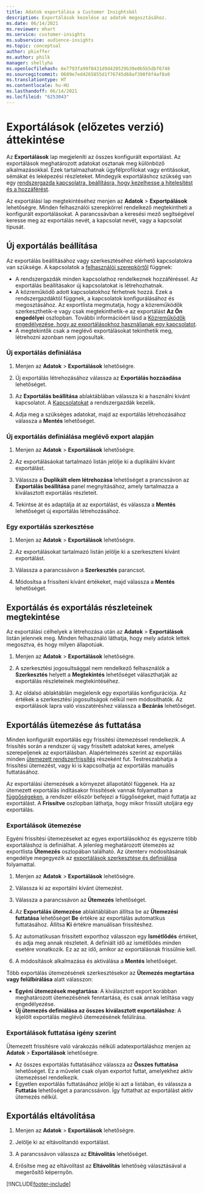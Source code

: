 ```yaml
---
title: Adatok exportálása a Customer Insightsból
description: Exportálások kezelése az adatok megosztásához.
ms.date: 06/14/2021
ms.reviewer: mhart
ms.service: customer-insights
ms.subservice: audience-insights
ms.topic: conceptual
author: pkieffer
ms.author: philk
manager: shellyha
ms.openlocfilehash: 6e7793fa99f8431d9d420529b39e0b5b5dbf6748
ms.sourcegitcommit: 0689e7ed4265855d1f76745d68af390f8f4af8a0
ms.translationtype: HT
ms.contentlocale: hu-HU
ms.lasthandoff: 06/14/2021
ms.locfileid: "6253043"
---
```

# <a name="exports-preview-overview"></a>Exportálások (előzetes verzió) áttekintése

Az **Exportálások** lap megjeleníti az összes konfigurált exportálást. Az exportálások meghatározott adatokat osztanak meg különböző alkalmazásokkal. Ezek tartalmazhatnak ügyfélprofilokat vagy entitásokat, sémákat és leképezési részleteket. Mindegyik exportáláshoz szükség van egy [rendszergazda kapcsolatra, beállításra, hogy kezelhesse a hitelesítést és a hozzáférést](connections.md).

Az exportálási lap megtekintéséhez menjen az **Adatok** > **Exportpálások** lehetőségre. Minden felhasználói szerepkörrel rendelkező megtekintheti a konfigurált exportálásokat. A parancssávban a keresési mező segítségével keresse meg az exportálás nevét, a kapcsolat nevét, vagy a kapcsolat típusát.

## <a name="set-up-a-new-export"></a>Új exportálás beállítása

Az exportálás beállításához vagy szerkesztéséhez elérhető kapcsolatokra van szüksége. A kapcsolatok a [felhasználói szerepkörtől](permissions.md) függnek:
- A rendszergazdák minden kapcsolathoz rendelkeznek hozzáféréssel. Az exportálás beállításakor új kapcsolatokat is létrehozhatnak.
- A közreműködő adott kapcsolatokhoz férhetnek hozzá. Ezek a rendszergazdáktól függnek, a kapcsolatok konfigurálásához és megosztásához. Az exportlista megmutatja, hogy a közreműködők szerkeszthetik-e vagy csak megtekinthetik-e az exportálást **Az Ön engedélyei** oszlopban. További információért lásd a [Közreműködők engedélyezése, hogy az exportálásokhoz használjanak egy kapcsolatot](connections.md#allow-contributors-to-use-a-connection-for-exports).
- A megtekintők csak a meglévő exportálásokat tekinthetik meg, létrehozni azonban nem jogosultak.

### <a name="define-a-new-export"></a>Új exportálás definiálása

1. Menjen az **Adatok** > **Exportálások** lehetőségre.

1. Új exportálás létrehozásához válassza az **Exportálás hozzáadása** lehetőséget.

1. Az **Exportálás beállítása** ablaktáblában válassza ki a használni kívánt kapcsolatot. A [Kapcsolatokat](connections.md) a rendszergazdák kezelik. 

1. Adja meg a szükséges adatokat, majd az exportálás létrehozásához válassza a **Mentés** lehetőséget.

### <a name="define-a-new-export-based-on-an-existing-export"></a>Új exportálás definiálása meglévő export alapján

1. Menjen az **Adatok** > **Exportálások** lehetőségre.

1. Az exportálásáokat tartalmazó listán jelölje ki a duplikálni kívánt exportálást.

1. Válassza a **Duplikált elem létrehozása** lehetőséget a prancssávon az **Exportálás beállítása** panel megnyitásához, amely tartalmazza a kiválasztott exportálás részleteit.

1. Tekintse át és adaptálja át az exportálást, és válassza a **Mentés** lehetőséget új exportálás létrehozásához.

### <a name="edit-an-export"></a>Egy exportálás szerkesztése

1. Menjen az **Adatok** > **Exportálások** lehetőségre.

1. Az exportálásokat tartalmazó listán jelölje ki a szerkeszteni kívánt exportálást.

1. Válassza a parancssávon a **Szerkesztés** parancsot.

1. Módosítsa a frissíteni kívánt értékeket, majd válassza a **Mentés** lehetőséget.

## <a name="view-exports-and-export-details"></a>Exportálás és exportálás részleteinek megtekintése

Az exportálási célhelyek a létrehozása után az **Adatok** > **Exportálások** listán jelennek meg. Minden felhasználó láthatja, hogy mely adatok lettek megosztva, és hogy milyen állapotúak.

1. Menjen az **Adatok** > **Exportálások** lehetőségre.

1. A szerkesztési jogosultsággal nem rendelkező felhasználók a **Szerkesztés** helyett a **Megtekintés** lehetőséget választhatják az exportálás részleteinek megtekintéséhez.

1. Az oldalsó ablaktáblán megjelenik egy exportálás konfigurációja. Az értékek a szerkesztési jogosultságok nélkül nem módosíthatók. Az exportálások lapra való visszatéréshez válassza a **Bezárás** lehetőséget.

## <a name="schedule-and-run-exports"></a>Exportálás ütemezése ás futtatása

Minden konfigurált exportálás egy frissítési ütemezéssel rendelkezik. A frissítés során a rendszer új vagy frissített adatokat keres, amelyek szerepeljenek az exportálásban. Alapértelmezés szerint az exportálás minden [ütemezett rendszerfrissítés](system.md#schedule-tab) részeként fut. Testreszabhatja a frissítési ütemezést, vagy ki is kapcsolhatja az exportálás manuális futtatásához.

Az exportálási ütemezések a környezet állapotától függenek. Ha az ütemezett exportálás indításakor frissítések vannak folyamatban a [függőségeken](system.md#refresh-policies), a rendszer először befejezi a függőségeket, majd futtatja az exportálást. A **Frissítve** oszlopban láthatja, hogy mikor frissült utoljára egy exportálás.

### <a name="schedule-exports"></a>Exportálások ütemezése

Egyéni frissítési ütemezéseket az egyes exportálásokhoz és egyszerre több exportáláshoz is definiálhat. A jelenleg meghatározott ütemezés az exportlista **Ütemezés** oszlopában található. Az ütemterv módosításának engedélye megegyezik az [exportálások szerkesztése és definiálása](export-destinations.md#set-up-a-new-export) folyamattal. 

1. Menjen az **Adatok** > **Exportálások** lehetőségre.

1. Válassza ki az exportálni kívánt ütemezést.

1. Válassza a parancssávon az **Ütemezés** lehetőséget.

1. Az **Exportálás ütemezése** ablaktáblában állítsa be az **Ütemezési futtatása** lehetőséget **Be** értékre az exportálás automatikus futtatásához. Állítsa **Ki** értékre manuálisan frissítéshez.

1. Az automatikusan frissített exporthoz válasszon egy **Ismétlődés** értéket, és adja meg annak részleteit. A definiált idő az ismétlődés minden esetére vonatkozik. Ez az az idő, amikor az exportálásnak frissülnie kell.

1. A módosítások alkalmazása és aktiválása a **Mentés** lehetőséget.

Több exportálás ütemezésének szerkesztésekor az **Ütemezés megtartása vagy felülbírálása** alatt válasszon:
- **Egyéni ütemezések megtartása**: A kiválasztott export korábban meghatározott ütemezésének fenntartása, és csak annak letiltása vagy engedélyezése.
- **Új ütemezés definiálása az összes kiválasztott exportáláshoz**: A kijelölt exportálás meglévő ütemezésének felülírása.

### <a name="run-exports-on-demand"></a>Exportálások futtatása igény szerint

Ütemezett frissítésre való várakozás nélküli adatexportáláshoz menjen az **Adatok** > **Exportálások** lehetőségre.

- Az összes exportálás futtatásához válassza az **Összes futtatása** lehetőséget. Ez a művelet csak olyan exportot futtat, amelyekhez aktív ütemezéssel rendelkezik.
- Egyetlen exportálás futtatásához jelölje ki azt a listában, és válassza a **Futtatás** lehetőséget a parancssávon. Így futtathat az exportálást aktív ütemezés nélkül. 

## <a name="remove-an-export"></a>Exportálás eltávolítása

1. Menjen az **Adatok** > **Exportálások** lehetőségre.

1. Jelölje ki az eltávolítandó exportálást.

1. A parancssávon válassza az **Eltávolítás** lehetőséget.

1. Erősítse meg az eltávolítást az **Eltávolítás** lehetőség választásával a megerősítő képernyőn.


[!INCLUDE[footer-include](../includes/footer-banner.md)]
